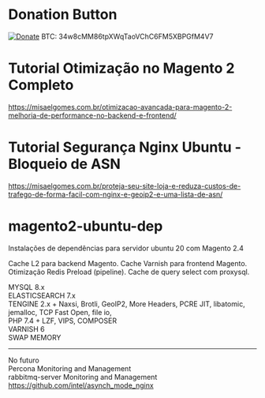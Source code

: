# Donation Button

[![Donate](https://img.shields.io/badge/Donate-PayPal-green.svg)](https://www.paypal.com/cgi-bin/webscr?cmd=_donations&business=VW4F8S5SKZRAN&currency_code=BRL)
BTC: 34w8cMM86tpXWqTaoVChC6FM5XBPGfM4V7



# Tutorial Otimização no Magento 2 Completo
https://misaelgomes.com.br/otimizacao-avancada-para-magento-2-melhoria-de-performance-no-backend-e-frontend/

# Tutorial Segurança Nginx Ubuntu - Bloqueio de ASN
https://misaelgomes.com.br/proteja-seu-site-loja-e-reduza-custos-de-trafego-de-forma-facil-com-nginx-e-geoip2-e-uma-lista-de-asn/

# magento2-ubuntu-dep
Instalações de dependências para servidor ubuntu 20 com Magento 2.4

Cache L2 para backend Magento.
Cache Varnish para frontend Magento.
Otimização Redis Preload (pipeline).
Cache de query select com proxysql.


MYSQL 8.x <br>
ELASTICSEARCH 7.x <br>
TENGINE 2.x + Naxsi, Brotli, GeoIP2, More Headers, PCRE JIT, libatomic, jemalloc, TCP Fast Open, file io, <br>
PHP 7.4 + LZF, VIPS, COMPOSER <br>
VARNISH 6  <br>
SWAP MEMORY   <br>

<hr>

No futuro   <br>
Percona Monitoring and Management    <br>
rabbitmq-server  Monitoring and Management <br>
https://github.com/intel/asynch_mode_nginx


